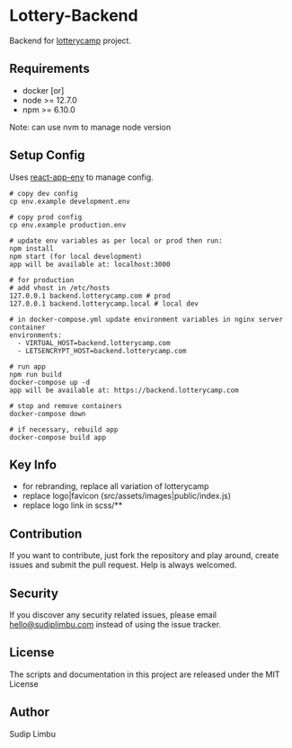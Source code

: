 # Lottery-Backend
Backend for [lotterycamp](https://github.com/limvus/lotterycamp.git) project.

## Requirements
- docker [or]
- node >= 12.7.0
- npm >= 6.10.0

Note: can use nvm to manage node version

## Setup Config
Uses [react-app-env](https://www.npmjs.com/package/react-app-env) to manage config.
```
# copy dev config
cp env.example development.env

# copy prod config
cp env.example production.env

# update env variables as per local or prod then run:
npm install 
npm start (for local development)
app will be available at: localhost:3000

# for production
# add vhost in /etc/hosts
127.0.0.1 backend.lotterycamp.com # prod
127.0.0.1 backend.lotterycamp.local # local dev

# in docker-compose.yml update environment variables in nginx server container
environments:
  - VIRTUAL_HOST=backend.lotterycamp.com
  - LETSENCRYPT_HOST=backend.lotterycamp.com

# run app 
npm run build
docker-compose up -d
app will be available at: https://backend.lotterycamp.com

# stop and remove containers
docker-compose down 

# if necessary, rebuild app 
docker-compose build app
```
## Key Info
- for rebranding, replace all variation of lotterycamp
- replace logo|favicon (src/assets/images|public/index.js)
- replace logo link in scss/**

## Contribution
If you want to contribute, just fork the repository and play around, create 
issues and submit the pull request. Help is always welcomed.

## Security
If you discover any security related issues, please email hello@sudiplimbu.com 
instead of using the issue tracker.

## License
The scripts and documentation in this project are released under the MIT License

## Author
Sudip Limbu